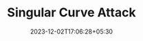 ---
weight: 93
title: "Singular Curve Attack"
description: ""
icon: "article"
date: "2023-12-02T17:06:28+05:30"
lastmod: "2023-12-02T17:06:28+05:30"
draft: true
toc: true
---